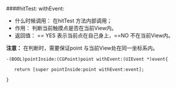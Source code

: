####hitTest: withEvent:

- 什么时候调用： 在hitTest 方法内部调用；
- 作用： 判断当前触摸点是否在当前View内。
- 返回值： == YES 表示当前点在自己身上，==NO 不在当前View内。

**注意：**
在判断时，需要保证point 与当前View处在同一坐标系内。

```objc
-(BOOL)pointInside:(CGPoint)point withEvent:(UIEvent *)event{

   return [super pointInside:point withEvent:event];
    
}
```
